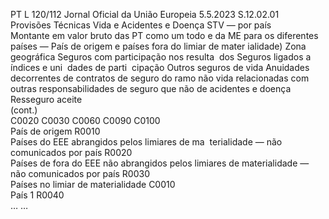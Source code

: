 PT  L 120/112 Jornal Oficial da União Europeia 5.5.2023
 S.12.02.01  
Provisões Técnicas Vida e Acidentes e Doença STV — por país  
Montante em valor bruto das PT como um todo e da ME para os diferentes países — País de origem e países fora do limiar de mater ialidade) 
Zona geográfica  Seguros com 
participação 
nos resulta ­
dos  Seguros ligados 
a índices e uni ­
dades de parti ­
cipação  Outros 
seguros 
de vida  Anuidades decorrentes de 
contratos de seguro do ramo 
não vida relacionadas com 
outras responsabilidades de 
seguro que não de acidentes e 
doença  Resseguro 
aceite  
(cont.)  
C0020  C0030  C0060  C0090  C0100  
País de origem  R0010  
Países do EEE abrangidos pelos limiares de ma ­
terialidade — não comunicados por país  R0020  
Países de fora do EEE não abrangidos pelos 
limiares de materialidade — não comunicados 
por país  R0030  
Países no limiar de materialidade  C0010  
País 1  R0040  
…  …
